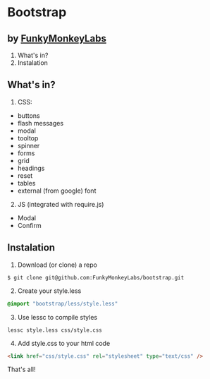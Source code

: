 Bootstrap
============================

by [FunkyMonkeyLabs](http://github.com/funkymonkeylabs)
------------------

1. What's in?
2. Instalation

What's in?
-------------

1. CSS:
  - buttons
  - flash messages
  - modal
  - tooltop
  - spinner
  - forms
  - grid
  - headings
  - reset
  - tables
  - external (from google) font
2. JS (integrated with require.js)
  - Modal
  - Confirm

Instalation
--------------
1. Download (or clone) a repo
```
$ git clone git@github.com:FunkyMonkeyLabs/bootstrap.git
```
2. Create your style.less
```css
@import "bootstrap/less/style.less"
```
3. Use lessc to compile styles
```
lessc style.less css/style.css
```
4. Add style.css to your html code
```html
<link href="css/style.css" rel="stylesheet" type="text/css" />
```

That's all!